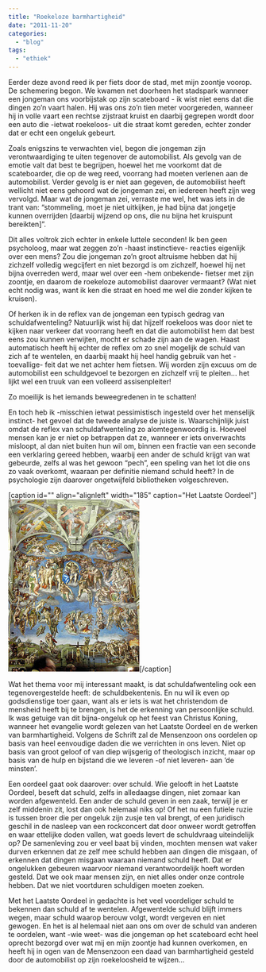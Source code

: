 ```yaml
---
title: "Roekeloze barmhartigheid"
date: "2011-11-20"
categories: 
  - "blog"
tags: 
  - "ethiek"
---
```


Eerder deze avond reed ik per fiets door de stad, met mijn zoontje voorop. De schemering begon. We kwamen net doorheen het stadspark wanneer een jongeman ons voorbijstak op zijn scateboard - ik wist niet eens dat die dingen zo’n vaart halen. Hij was ons zo’n tien meter voorgereden, wanneer hij in volle vaart een rechtse zijstraat kruist en daarbij gegrepen wordt door een auto die -ietwat roekeloos- uit die straat komt gereden, echter zonder dat er echt een ongeluk gebeurt.

Zoals enigszins te verwachten viel, begon die jongeman zijn verontwaardiging te uiten tegenover de automobilist. Als gevolg van de emotie valt dat best te begrijpen, hoewel het me voorkomt dat de scateboarder, die op de weg reed, voorrang had moeten verlenen aan de automobilist. Verder gevolg is er niet aan gegeven, de automobilist heeft wellicht niet eens gehoord wat de jongeman zei, en iedereen heeft zijn weg vervolgd. Maar wat de jongeman zei, verraste me wel, het was iets in de trant van: “stommeling, moet je niet uitkijken, je had bijna dat jongetje kunnen overrijden \[daarbij wijzend op ons, die nu bijna het kruispunt bereikten\]”.

Dit alles voltrok zich echter in enkele luttele seconden! Ik ben geen psycholoog, maar wat zeggen zo’n -haast instinctieve- reacties eigenlijk over een mens? Zou die jongeman zo’n groot altruisme hebben dat hij zichzelf volledig wegcijfert en niet bezorgd is om zichzelf, hoewel hij net bijna overreden werd, maar wel over een -hem onbekende- fietser met zijn zoontje, en daarom de roekeloze automobilist daarover vermaant? (Wat niet echt nodig was, want ik ken die straat en hoed me wel die zonder kijken te kruisen).

Of herken ik in de reflex van de jongeman een typisch gedrag van schuldafwenteling? Natuurlijk wist hij dat hijzelf roekeloos was door niet te kijken naar verkeer dat voorrang heeft en dat die automobilist hem dat best eens zou kunnen verwijten, mocht er schade zijn aan de wagen. Haast automatisch heeft hij echter de reflex om zo snel mogelijk de schuld van zich af te wentelen, en daarbij maakt hij heel handig gebruik van het -toevallige- feit dat we net achter hem fietsen. Wij worden zijn excuus om de automobilist een schuldgevoel te bezorgen en zichzelf vrij te pleiten... het lijkt wel een truuk van een volleerd assisenpleiter!

Zo moeilijk is het iemands beweegredenen in te schatten!

En toch heb ik -misschien ietwat pessimistisch ingesteld over het menselijk instinct- het gevoel dat de tweede analyse de juiste is. Waarschijnlijk juist omdat de reflex van schuldafwenteling zo alomtegenwoordig is. Hoeveel mensen kan je er niet op betrappen dat ze, wanneer er iets onverwachts misloopt, al dan niet buiten hun wil om, binnen een fractie van een seconde een verklaring gereed hebben, waarbij een ander de schuld krijgt van wat gebeurde, zelfs al was het gewoon “pech”, een speling van het lot die ons zo vaak overkomt, waaraan per definitie niemand schuld heeft? In de psychologie zijn daarover ongetwijfeld bibliotheken volgeschreven.

\[caption id="" align="alignleft" width="185" caption="Het Laatste Oordeel"\]![Het Laatste Oordeel](images/264px-Rome_Sistine_Chapel_01.jpg "Het Laatste Oordeel")\[/caption\]

Wat het thema voor mij interessant maakt, is dat schuldafwenteling ook een tegenovergestelde heeft: de schuldbekentenis. En nu wil ik even op godsdienstige toer gaan, want als er iets is wat het christendom de mensheid heeft bij te brengen, is het de erkenning van persoonlijke schuld. Ik was getuige van dit bijna-ongeluk op het feest van Christus Koning, wanneer het evangelie wordt gelezen van het Laatste Oordeel en de werken van barmhartigheid. Volgens de Schrift zal de Mensenzoon ons oordelen op basis van heel eenvoudige daden die we verrichten in ons leven. Niet op basis van groot geloof of van diep wijsgerig of theologisch inzicht, maar op basis van de hulp en bijstand die we leveren -of niet leveren- aan ‘de minsten’.

Een oordeel gaat ook daarover: over schuld. Wie gelooft in het Laatste Oordeel, beseft dat schuld, zelfs in alledaagse dingen, niet zomaar kan worden afgewenteld. Een ander de schuld geven in een zaak, terwijl je er zelf middenin zit, lost dan ook helemaal niks op! Of het nu een futiele ruzie is tussen broer die per ongeluk zijn zusje ten val brengt, of een juridisch geschil in de nasleep van een rockconcert dat door onweer wordt getroffen en waar ettelijke doden vallen, wat goeds levert de schuldvraag uiteindelijk op? De samenleving zou er veel baat bij vinden, mochten mensen wat vaker durven erkennen dat ze zelf mee schuld hebben aan dingen die misgaan, of erkennen dat dingen misgaan waaraan niemand schuld heeft. Dat er ongelukken gebeuren waarvoor niemand verantwoordelijk hoeft worden gesteld. Dat we ook maar mensen zijn, en niet alles onder onze controle hebben. Dat we niet voortduren schuldigen moeten zoeken.

Met het Laatste Oordeel in gedachte is het veel voordeliger schuld te bekennen dan schuld af te wentelen. Afgewentelde schuld blijft immers wegen, maar schuld waarop berouw volgt, wordt vergeven en niet gewogen. En het is al helemaal niet aan ons om over de schuld van anderen te oordelen, want -wie weet- was die jongeman op het scateboard echt heel oprecht bezorgd over wat mij en mijn zoontje had kunnen overkomen, en heeft hij in ogen van de Mensenzoon een daad van barmhartigheid gesteld door de automobilist op zijn roekeloosheid te wijzen...
